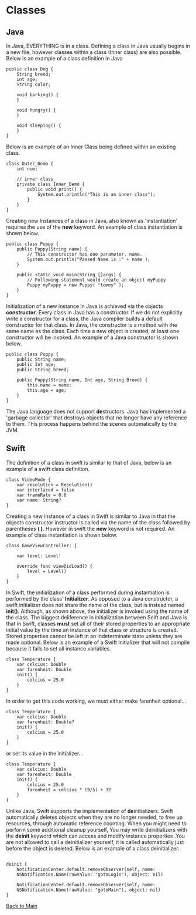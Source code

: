 # Classes

## Java
In Java, EVERYTHING is in a class.  Defining a class in Java usually begins in a new file, however classes within a class (Inner class) are also possible. Below is an example of a class definition in Java

```
public class Dog {
    String breed;
    int age;
    String color;

    void barking() {
    }

    void hungry() {
    }

    void sleeping() {
    }
}
```

Below is an example of an Inner Class being defined within an existing class.

```
class Outer_Demo {
    int num;

    // inner class
    private class Inner_Demo {
        public void print() {
            System.out.println("This is an inner class");
        }
    }
}
```
Creating new Instances of a class in Java, also known as 'instantiation' requires the use of the **new** keyword. An example of class instantiation is shown below.

```
public class Puppy {
    public Puppy(String name) {
        // This constructor has one parameter, name.
        System.out.println("Passed Name is :" + name );
    }

    public static void main(String []args) {
        // Following statement would create an object myPuppy
        Puppy myPuppy = new Puppy( "tommy" );
    }
}
```
Initialization of a new instance in Java is achieved via the objects **constructor**. Every class in Java has a constructor. If we do not explicitly write a constructor for a class, the Java compiler builds a default constructor for that class. In Java, the constructor is a method with the same name as the class. Each time a new object is created, at least one constructor will be invoked.  An example of a Java constructor is shown below.

```
public class Puppy {
    public String name;
    public Int age;
    public String breed;

    public Puppy(String name, Int age, String Breed) {
        this.name = name;
        this.age = age;
    }
}
```
The Java language does not support **de**structors. Java has implemented a 'garbage collector' that destroys objects that no longer have any reference to them. This process happens behind the scenes automatically by the JVM.


## Swift

The definition of a class in swift is similar to that of Java, below is an example of a swift class definition.

```
class VideoMode {
    var resolution = Resolution()
    var interlaced = false
    var frameRate = 0.0
    var name: String?
}

```

Creating a new instance of a class in Swift  is similar to Java in that the objects constructor instructor is called via the name of the class followed by parentheses **( )**. However in swift the **new** keyword is not required. An example of class instantiation is shown below.

```
class GameViewController: {

    var level: Level!

    override func viewDidLoad() {
        level = Level()
    }
}

```
In Swift, the initialization of a class performed during instantiation is performed by the class' **Initializer**. As opposed to a Java constructor, a  swift initializer does not share the name of the class, but is instead named **init()**. Although, as shown above, the initializer is invoked using the name of the class. The biggest deiiference in initialization between Seift and Java is that in Swift, classes **must** set all of their stored properties to an appropriate initial value by the time an instance of that class or structure is created. Stored properties cannot be left in an indeterminate state unless they are made optional. Below is an example of a Swift Initializer that will not compile because it fails to set all instance variables.

```
class Temperature {
    var celcius: Double
    var farenheit: Double
    init() {
        celcius = 25.0
    }
}

```
In order to get this code working, we must either make farenheit optional...

```
class Temperature {
    var celcius: Double
    var farenheit: Double?
    init() {
        celcius = 25.0
    }
}

```
or set its value in the initializer...

```
class Temperature {
    var celcius: Double
    var farenheit: Double
    init() {
        celcius = 25.0
        farenheit = celcius * (9/5) + 32
    }
}

```

Unlike Java, Swift supports the implementation of **de**initializers. Swift automatically deletes objects when they are no longer needed, to free up resources, through automatic reference counting.  When you might need to perform some additional cleanup yourself, You may write deinitializers with the **deinit** keyword which can access and modify instance properties .You are not allowed to call a deinitializer yourself, it is called automatically just before the object is deleted. Below is an example of a class deinitializer.

```

deinit {
    NotificationCenter.default.removeObserver(self, name: 
    NSNotification.Name(rawValue: "gotoLogin"), object: nil)
    
    NotificationCenter.default.removeObserver(self, name: 
    NSNotification.Name(rawValue: "gotoMain"), object: nil)
}

```

[Back to Main](README.md/#properties)











